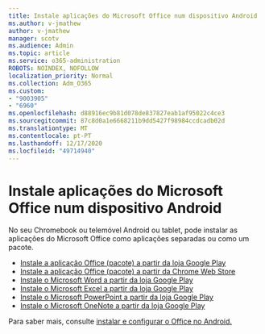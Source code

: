 ```yaml
---
title: Instale aplicações do Microsoft Office num dispositivo Android
ms.author: v-jmathew
author: v-jmathew
manager: scotv
ms.audience: Admin
ms.topic: article
ms.service: o365-administration
ROBOTS: NOINDEX, NOFOLLOW
localization_priority: Normal
ms.collection: Adm_O365
ms.custom:
- "9003905"
- "6960"
ms.openlocfilehash: d88916ec9b81d078de837827eab1af95022c4ce3
ms.sourcegitcommit: 87c8d0a1e6668211b9dd5427f98984ccdcadb02d
ms.translationtype: MT
ms.contentlocale: pt-PT
ms.lasthandoff: 12/17/2020
ms.locfileid: "49714940"
---
```

# <a name="install-microsoft-office-apps-on-an-android-device"></a>Instale aplicações do Microsoft Office num dispositivo Android

No seu Chromebook ou telemóvel Android ou tablet, pode instalar as aplicações do Microsoft Office como aplicações separadas ou como um pacote.

- [Instale a aplicação Office (pacote) a partir da loja Google Play](https://go.microsoft.com/fwlink/?linkid=2137009)
- [Instale a aplicação Office (pacote) a partir da Chrome Web Store](https://go.microsoft.com/fwlink/?linkid=2137212)
- [Instale o Microsoft Word a partir da loja Google Play](https://go.microsoft.com/fwlink/?linkid=2136994)
- [Instale o Microsoft Excel a partir da loja Google Play](https://go.microsoft.com/fwlink/?linkid=2137120)
- [Instale o Microsoft PowerPoint a partir da loja Google Play](https://go.microsoft.com/fwlink/?linkid=2137121)
- [Instale o Microsoft OneNote a partir da loja Google Play](https://go.microsoft.com/fwlink/?linkid=2137211)

Para saber mais, consulte [instalar e configurar o Office no Android.](https://go.microsoft.com/fwlink/?linkid=2135287)
